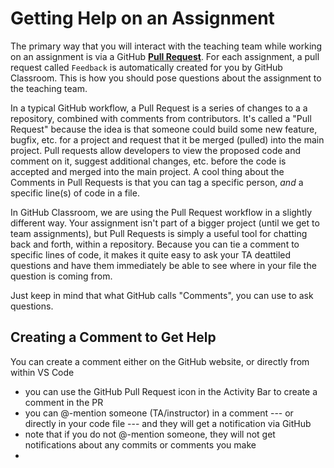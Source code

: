 # Getting Help on an Assignment

The primary way that you will interact with the teaching team while working on an assignment is via a GitHub [**Pull Request**](https://docs.github.com/en/pull-requests). For each assignment, a pull request called  `Feedback` is automatically created for you by GitHub Classroom. This is how you should pose questions about the assignment to the teaching team. 

In a typical GitHub workflow, a Pull Request is a series of changes to a a repository, combined with comments from contributors. It's called a "Pull Request" because the idea is that someone could build some new feature, bugfix, etc. for a project and request that it be merged (pulled) into the main project. Pull requests allow developers to view the proposed code and comment on it, suggest additional changes, etc. before the code is accepted and merged into the main project. A cool thing about the Comments in Pull Requests is that you can tag a specific person, *and* a specific line(s) of code in a file. 

In GitHub Classroom, we are using the Pull Request workflow in a slightly different way. Your assignment isn't part of a bigger project (until we get to team assignments), but Pull Requests is simply a useful tool for chatting back and forth, within a repository. Because you can tie a comment to specific lines of code, it makes it quite easy to ask your TA deattiled questions and have them immediately be able to see where in your file the question is coming from.

Just keep in mind that what GitHub calls "Comments", you can use to ask questions.

## Creating a Comment to Get Help

You can create a comment either on the GitHub website, or directly from within VS Code

- you can use the GitHub Pull Request icon in the Activity Bar to create a comment in the PR
- you can @-mention someone (TA/instructor) in a comment --- or directly in your code file --- and they will get a notification via GitHub
- note that if you do not @-mention someone, they will not get notifications about any commits or comments you make
- 

